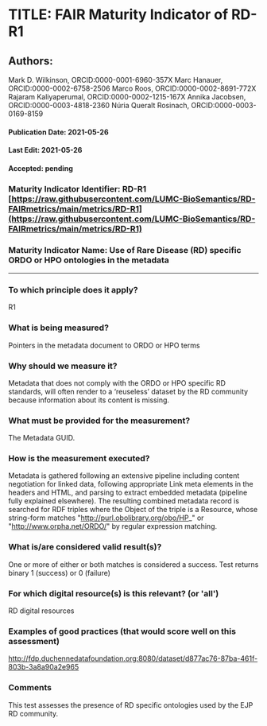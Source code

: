 # TITLE:  FAIR Maturity Indicator of RD-R1

## Authors:
Mark D. Wilkinson, ORCID:0000-0001-6960-357X
Marc Hanauer, ORCID:0000-0002-6758-2506
Marco Roos, ORCID:0000-0002-8691-772X
Rajaram Kaliyaperumal, ORCID:0000-0002-1215-167X
Annika Jacobsen, ORCID:0000-0003-4818-2360
Núria Queralt Rosinach, ORCID:0000-0003-0169-8159

#### Publication Date: 2021-05-26
#### Last Edit: 2021-05-26
#### Accepted: pending


### Maturity Indicator Identifier: RD-R1 [https://raw.githubusercontent.com/LUMC-BioSemantics/RD-FAIRmetrics/main/metrics/RD-R1](https://raw.githubusercontent.com/LUMC-BioSemantics/RD-FAIRmetrics/main/metrics/RD-R1)

### Maturity Indicator Name: Use of Rare Disease (RD) specific ORDO or HPO ontologies in the metadata
----

### To which principle does it apply?  
R1

### What is being measured?
Pointers in the metadata document to ORDO or HPO terms

### Why should we measure it?
Metadata that does not comply with the ORDO or HPO specific RD standards, will often render to a ‘reuseless’ dataset by the RD community because information about its content is missing.

### What must be provided for the measurement?
The Metadata GUID.


### How is the measurement executed?
Metadata is gathered following an extensive pipeline including content negotiation for linked data, following appropriate Link meta elements in the headers and HTML, and parsing to extract embedded metadata (pipeline fully explained elsewhere).  The resulting combined metadata record is searched for RDF triples where the Object of the triple is a Resource, whose string-form matches "http://purl.obolibrary.org/obo/HP_" or "http://www.orpha.net/ORDO/" by regular expression matching.


### What is/are considered valid result(s)?
One or more of either or both matches is considered a success.  Test returns binary 1 (success) or 0 (failure)


### For which digital resource(s) is this relevant? (or 'all')
RD digital resources

### Examples of good practices (that would score well on this assessment)

http://fdp.duchennedatafoundation.org:8080/dataset/d877ac76-87ba-461f-803b-3a8a90a2e965

### Comments
This test assesses the presence of RD specific ontologies used by the EJP RD community.

